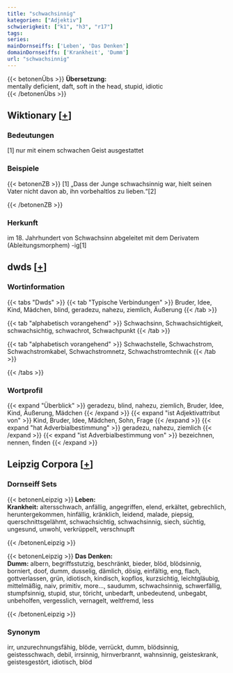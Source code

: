 ```yaml
---
title: "schwachsinnig"
kategorien: ["Adjektiv"]
schwierigkeit: ["k1", "h3", "r17"]
tags:
series:
mainDornseiffs: ['Leben', 'Das Denken']
domainDornseiffs: ['Krankheit', 'Dumm']
url: "schwachsinnig"
---
```


{{< betonenÜbs >}}
**Übersetzung:**  
mentally deficient, daft, soft in the head, stupid, idiotic  
{{< /betonenÜbs >}}

## Wiktionary [[+](https://de.wiktionary.org/wiki/schwachsinnig)]

### Bedeutungen
[1] nur mit einem schwachen Geist ausgestattet  

### Beispiele
{{< betonenZB >}}
[1] „Dass der Junge schwachsinnig war, hielt seinen Vater nicht davon ab, ihn vorbehaltlos zu lieben.“[2]  

{{< /betonenZB >}}
### Herkunft
im 18. Jahrhundert von Schwachsinn abgeleitet mit dem Derivatem (Ableitungsmorphem) -ig[1]  



## dwds [[+](https://www.dwds.de/wb/schwachsinnig)]

### Wortinformation
{{< tabs "Dwds" >}}
{{< tab "Typische Verbindungen" >}}
Bruder, Idee, Kind, Mädchen, blind, geradezu, nahezu, ziemlich, Äußerung
{{< /tab >}}

{{< tab "alphabetisch vorangehend" >}}
Schwachsinn, Schwachsichtigkeit, schwachsichtig, schwachrot, Schwachpunkt
{{< /tab >}}

{{< tab "alphabetisch vorangehend" >}}
Schwachstelle, Schwachstrom, Schwachstromkabel, Schwachstromnetz, Schwachstromtechnik
{{< /tab >}}

{{< /tabs >}}

### Wortprofil
{{< expand "Überblick" >}} geradezu, blind, nahezu, ziemlich, Bruder, Idee, Kind, Äußerung, Mädchen {{< /expand >}}
{{< expand "ist Adjektivattribut von" >}} Kind, Bruder, Idee, Mädchen, Sohn, Frage {{< /expand >}}
{{< expand "hat Adverbialbestimmung" >}} geradezu, nahezu, ziemlich {{< /expand >}}
{{< expand "ist Adverbialbestimmung von" >}} bezeichnen, nennen, finden {{< /expand >}}

## Leipzig Corpora [[+](https://corpora.uni-leipzig.de/en/res?word=schwachsinnig&corpusId=deu_newscrawl-public_2018)]

### Dornseiff Sets
{{< betonenLeipzig >}}
**Leben:**  
**Krankheit:** altersschwach, anfällig, angegriffen, elend, erkältet, gebrechlich, heruntergekommen, hinfällig, kränklich, leidend, malade, piepsig, querschnittsgelähmt, schwachsichtig, schwachsinnig, siech, süchtig, ungesund, unwohl, verkrüppelt, verschnupft  

{{< /betonenLeipzig >}}


{{< betonenLeipzig >}}
**Das Denken:**  
**Dumm:** albern, begriffsstutzig, beschränkt, bieder, blöd, blödsinnig, borniert, doof, dumm, dusselig, dämlich, dösig, einfältig, eng, flach, gottverlassen, grün, idiotisch, kindisch, kopflos, kurzsichtig, leichtgläubig, mittelmäßig, naiv, primitiv, more..., saudumm, schwachsinnig, schwerfällig, stumpfsinnig, stupid, stur, töricht, unbedarft, unbedeutend, unbegabt, unbeholfen, vergesslich, vernagelt, weltfremd, less  

{{< /betonenLeipzig >}}

### Synonym
irr, unzurechnungsfähig, blöde, verrückt, dumm, blödsinnig, geistesschwach, debil, irrsinnig, hirnverbrannt, wahnsinnig, geisteskrank, geistesgestört, idiotisch, blöd

